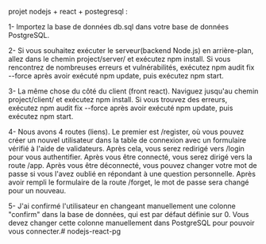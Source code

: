projet nodejs + react + postegresql : 

1- Importez la base de données db.sql dans votre base de données PostgreSQL.

2- Si vous souhaitez exécuter le serveur(backend  Node.js)  en arrière-plan, allez dans le chemin project/server/ et exécutez npm install. Si vous rencontrez de nombreuses erreurs et vulnérabilités, exécutez npm audit fix --force après avoir exécuté npm update, puis exécutez npm start.

3- La même chose du côté du client (front react). Naviguez jusqu'au chemin project/client/ et exécutez npm install. Si vous trouvez des erreurs, exécutez npm audit fix --force après avoir exécuté npm update, puis exécutez npm start.

4- Nous avons 4 routes (liens). Le premier est /register, où vous pouvez créer un nouvel utilisateur dans la table de connexion avec un formulaire vérifié à l'aide de validateurs. Après cela, vous serez redirigé vers /login pour vous authentifier. Après vous être connecté, 
vous serez dirigé vers la route /app. Après vous être déconnecté, vous pouvez changer votre mot de passe si vous l'avez oublié en répondant à une question personnelle. Après avoir rempli le formulaire de la route /forget, le mot de passe sera changé pour un nouveau.

5- J'ai confirmé l'utilisateur en changeant manuellement une colonne "confirm" dans la base de données, qui est par défaut définie sur 0. Vous devez changer cette colonne manuellement dans PostgreSQL pour pouvoir vous connecter.# nodejs-react-pg
